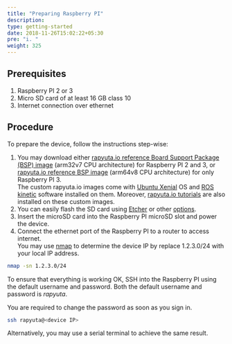 ```yaml
---
title: "Preparing Raspberry PI"
description:
type: getting-started
date: 2018-11-26T15:02:22+05:30
pre: "i. "
weight: 325
---
```

## Prerequisites

1. Raspberry PI 2 or 3
2. Micro SD card of at least 16 GB class 10
3. Internet connection over ethernet

## Procedure
To prepare the device, follow the instructions step-wise:

1. You may download either [rapyuta.io reference Board Support Package (BSP)
image](https://storage.googleapis.com/io-reference-bsp-images/raspberrypi/ubuntu/2018-07-14-rapyuta-robotics-xenial-ros-raspberry-pi-armhf.img.xz) (arm32v7 CPU architecture) for Raspberry PI 2 and 3,
or [rapyuta.io reference BSP image](https://storage.googleapis.com/io-reference-bsp-images/raspberrypi/ubuntu/2018-07-18-rapyuta-robotics-xenial-ros-raspberry-pi-arm64.img.xz) (arm64v8 CPU architecture) for only Raspberry PI 3.  
The custom rapyuta.io images come with [Ubuntu Xenial](http://releases.ubuntu.com/xenial/)
OS and [ROS kinetic](http://wiki.ros.org/kinetic) software installed on them.
Moreover, [rapyuta.io tutorials](https://github.com/rapyuta-robotics/io_tutorials)
are also installed on these custom images.
2. You can easily flash the SD card using [Etcher](https://etcher.io) or other [options](https://www.raspberrypi.org/documentation/installation/installing-images/).
3. Insert the microSD card into the Raspberry PI microSD slot and power the device.
4. Connect the ethernet port of the Raspberry PI to a router to access internet.  
You may use [nmap](https://nmap.org/) to determine the device IP by
replace 1.2.3.0/24 with your local IP address.

```bash
nmap -sn 1.2.3.0/24
```
To ensure that everything is working OK, SSH into the Raspberry PI using
the default username and password. Both the default username and password is
*rapyuta*.

You are required to change the password as soon as you sign in.

```bash
ssh rapyuta@<device IP>
```

Alternatively, you may use a serial terminal to achieve the same result.
